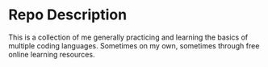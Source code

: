 # Repo Description
This is a collection of me generally practicing and learning the basics of multiple coding languages. Sometimes on my own, sometimes through free online learning resources.
